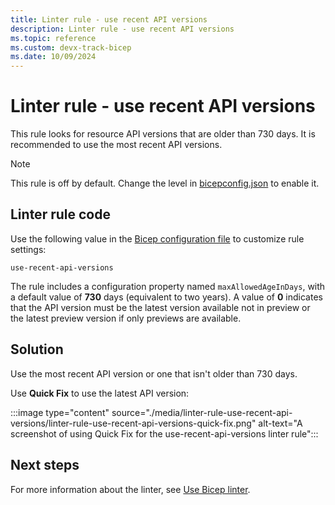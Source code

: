 ```yaml
---
title: Linter rule - use recent API versions
description: Linter rule - use recent API versions
ms.topic: reference
ms.custom: devx-track-bicep
ms.date: 10/09/2024
---
```


# Linter rule - use recent API versions

This rule looks for resource API versions that are older than 730 days. It is recommended to use the most recent API versions.

> [!NOTE]
> This rule is off by default. Change the level in [bicepconfig.json](./bicep-config-linter.md) to enable it.

## Linter rule code

Use the following value in the [Bicep configuration file](bicep-config-linter.md) to customize rule settings:

`use-recent-api-versions`

The rule includes a configuration property named `maxAllowedAgeInDays`, with a default value of **730** days (equivalent to two years). A value of **0** indicates that the API version must be the latest version available not in preview or the latest preview version if only previews are available.

## Solution

Use the most recent API version or one that isn't older than 730 days.

Use **Quick Fix** to use the latest API version:

:::image type="content" source="./media/linter-rule-use-recent-api-versions/linter-rule-use-recent-api-versions-quick-fix.png" alt-text="A screenshot of using Quick Fix for the use-recent-api-versions linter rule":::

## Next steps

For more information about the linter, see [Use Bicep linter](./linter.md).
